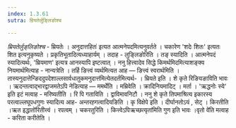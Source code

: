 ```yaml
---
index: 1.3.61
sutra: म्रियतेर्लुङ्लिङोश्च

---
```

_म्रियतेर्लुङ्‌लिङोश्च_ - म्रियतेः । अनुदात्तहितः॑ इत्यत आत्मनेपदमित्यनुवर्तते । चकारेण 'शदेः शितः' इत्यतः शित इत्यनुकृष्यते । प्रकृतिभूतादित्यध्याहार्यम् । तदाह - लुङ्लिङोरिति । तङ् स्यादिति । आत्मनेपदं स्यादित्यर्थः, 'म्रियमाण' इत्यत्र आनस्यापि इष्टत्वात् । ननु हित्त्वादेव सिद्धे किमर्थमिदमित्याशङ्क्य नियमार्थमित्याह - नान्यत्रेति । तर्हि ङित्त्वं व्यर्थमित्यत आह  —  ङित्त्वं स्वरार्थमिति ।तास्यनुदात्तेन्ङिददुपदेशाल्लसार्वधातुकमनुदात्त॑मित्येतदर्तमित्यर्थ- । म्रियते इति । शे कृते रिङियङाविति भावः । ऋदन्तत्वाद्भारद्वाजमतेऽपि नेडित्याह  —  ममर्थेति । मम्रिवेति । क्रादिनियमादिट् । मर्ता । 'ऋद्धनोः स्ये' इति इटं मत्वाह - मरिष्यतीति । रि पि गताविति । द्वाविमावनिटौ । ननु शे कृते तिपमाश्रित्य इकारस्य परत्वाल्लघूपधगुणः स्यादित्य आह- अन्तरह्गत्वादियङिति । कृ विक्षेपे इति । दीर्घानतोऽयं , सेट् । किरतीति ।ऋत इद्धातो॑रितीत्त्वं । रपत्वम् । चकरतुरिति । कित्त्वेऽपिऋच्छत्यृता॑मिति गुण इति भावः ।वृतो वे॑ति मत्वाह - करिता करीतेति ।